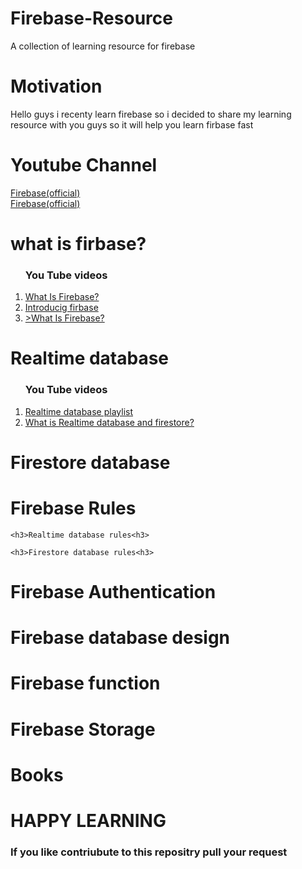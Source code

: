 # Firebase-Resource
A collection of learning resource for firebase 

# Motivation
<p> Hello guys i recenty learn firebase so i decided to share my learning resource with you guys so it will  help you learn firbase fast </p>

# Youtube Channel
<a href="https://www.youtube.com/user/Firebase">Firebase(official)</a><br>
<a href="https://www.youtube.com/channel/UCsBjURrPoezykLs9EqgamOA">Firebase(official)</a>


# what is firbase?

   <ol>
    <h3>You Tube videos </h3>
    <li> <a href="https://www.youtube.com/watch?v=BXHQ5NxU2p8">What Is Firebase?</a></li>
   <li> <a href="https://www.youtube.com/watch?v=O17OWyx08Cg">Introducig firbase</a></li> 
  <li> <a href="https://www.youtube.com/watch?v=Lz1R4QDbMJc">>What Is Firebase?</a></li>
  </ol>

# Realtime database 

<ol>
    <h3>You Tube videos </h3>
    <li> <a href="https://www.youtube.com/watch?v=U5aeM5dvUpA&list=PLl-K7zZEsYLmgdxMEHar35Wo26fLWm9BI">Realtime database playlist</a></li>
   <li> <a href="https://www.youtube.com/watch?v=GMJu2aC4AhQ">What is Realtime database and firestore?</a></li>
  </ol>

# Firestore database

# Firebase Rules

    <h3>Realtime database rules<h3>
  
    <h3>Firestore database rules<h3>
  
# Firebase Authentication

# Firebase database design

# Firebase function

# Firebase Storage

# Books 
 
# HAPPY LEARNING 

<h3>If you like contriubute to this repositry pull your request </h3>
